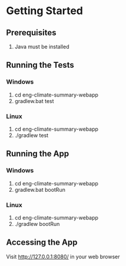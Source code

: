 # Getting Started

## Prerequisites

1. Java must be installed


## Running the Tests

### Windows
1. cd eng-climate-summary-webapp
2. gradlew.bat test

### Linux
1. cd eng-climate-summary-webapp
2. ./gradlew test

## Running the App

### Windows
1. cd eng-climate-summary-webapp
2. gradlew.bat bootRun

### Linux
1. cd eng-climate-summary-webapp
2. ./gradlew bootRun


## Accessing the App
Visit http://127.0.0.1:8080/ in your web browser
